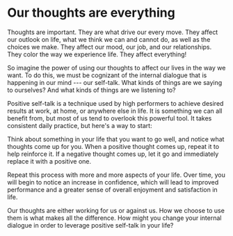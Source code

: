 # Our thoughts are everything

Thoughts are important. They are what drive our every move. They affect our outlook on life, what we think we can and cannot do, as well as the choices we make. They affect our mood, our job, and our relationships. They color the way we experience life. They affect everything!

So imagine the power of using our thoughts to affect our lives in the way we want. To do this, we must be cognizant of the internal dialogue that is happening in our mind --- our self-talk. What kinds of things are we saying to ourselves? And what kinds of things are we listening to?

Positive self-talk is a technique used by high performers to achieve desired results at work, at home, or anywhere else in life. It is something we can all benefit from, but most of us tend to overlook this powerful tool. It takes consistent daily practice, but here's a way to start:

Think about something in your life that you want to go well, and notice what thoughts come up for you. When a positive thought comes up, repeat it to help reinforce it. If a negative thought comes up, let it go and immediately replace it with a positive one.

Repeat this process with more and more aspects of your life. Over time, you will begin to notice an increase in confidence, which will lead to improved performance and a greater sense of overall enjoyment and satisfaction in life.

Our thoughts are either working for us or against us. How we choose to use them is what makes all the difference. How might you change your internal dialogue in order to leverage positive self-talk in your life?
